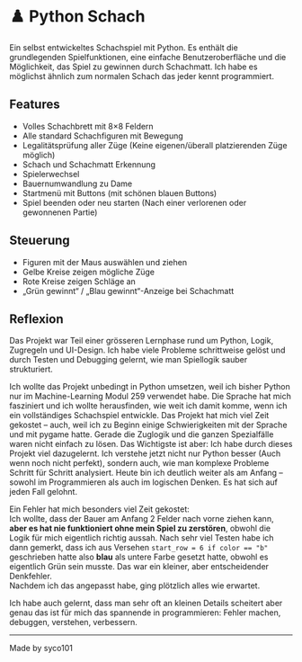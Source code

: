 # ♟️ Python Schach

Ein selbst entwickeltes Schachspiel mit Python. Es enthält die grundlegenden Spielfunktionen, eine einfache Benutzeroberfläche und die Möglichkeit, das Spiel zu gewinnen durch Schachmatt. Ich habe es möglichst ähnlich zum normalen Schach das jeder kennt programmiert.

## Features
- Volles Schachbrett mit 8×8 Feldern
- Alle standard Schachfiguren mit Bewegung
- Legalitätsprüfung aller Züge (Keine eigenen/überall platzierenden Züge möglich)
- Schach und Schachmatt Erkennung
- Spielerwechsel
- Bauernumwandlung zu Dame
- Startmenü mit Buttons (mit schönen blauen Buttons)
- Spiel beenden oder neu starten (Nach einer verlorenen oder gewonnenen Partie)

## Steuerung
- Figuren mit der Maus auswählen und ziehen
- Gelbe Kreise zeigen mögliche Züge
- Rote Kreise zeigen Schläge an
- „Grün gewinnt“ / „Blau gewinnt“-Anzeige bei Schachmatt

## Reflexion

Das Projekt war Teil einer grösseren Lernphase rund um Python, Logik, Zugregeln und UI-Design. Ich habe viele Probleme schrittweise gelöst und durch Testen und Debugging gelernt, wie man Spiellogik sauber strukturiert.

Ich wollte das Projekt unbedingt in Python umsetzen, weil ich bisher Python nur im Machine-Learning Modul 259 verwendet habe. Die Sprache hat mich fasziniert und ich wollte herausfinden, wie weit ich damit komme, wenn ich ein vollständiges Schachspiel entwickle. Das Projekt hat mich viel Zeit gekostet – auch, weil ich zu Beginn einige Schwierigkeiten mit der Sprache und mit pygame hatte. Gerade die Zuglogik und die ganzen Spezialfälle waren nicht einfach zu lösen.
Das Wichtigste ist aber: Ich habe durch dieses Projekt viel dazugelernt. Ich verstehe jetzt nicht nur Python besser (Auch wenn noch nicht perfekt), sondern auch, wie man komplexe Probleme Schritt für Schritt analysiert.
Heute bin ich deutlich weiter als am Anfang – sowohl im Programmieren als auch im logischen Denken. Es hat sich auf jeden Fall gelohnt.

Ein Fehler hat mich besonders viel Zeit gekostet:  
Ich wollte, dass der Bauer am Anfang 2 Felder nach vorne ziehen kann, **aber es hat nie funktioniert ohne mein Spiel zu zerstören**, obwohl die Logik für mich eigentlich richtig aussah. Nach sehr viel Testen habe ich dann gemerkt, dass ich aus Versehen `start_row = 6 if color == "b"` geschrieben hatte  also **blau** als untere Farbe gesetzt hatte, obwohl es eigentlich Grün sein musste. Das war ein kleiner, aber entscheidender Denkfehler.  
Nachdem ich das angepasst habe, ging plötzlich alles wie erwartet.

Ich habe auch gelernt, dass man sehr oft an kleinen Details scheitert aber genau das ist für mich das spannende in  programmieren: Fehler machen, debuggen, verstehen, verbessern.

---

Made by syco101
